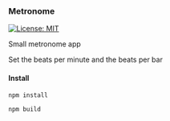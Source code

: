 ### Metronome

[![License: MIT](https://img.shields.io/badge/License-MIT-yellow.svg)](https://opensource.org/licenses/MIT)

Small metronome app 

Set the beats per minute and the beats per bar

#### Install

```
npm install

npm build
```